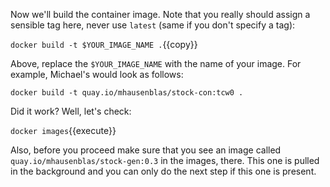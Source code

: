 Now we'll build the container image. Note that you really should assign a sensible tag here, never use `latest` (same if you don't specify a tag):

`docker build -t $YOUR_IMAGE_NAME .`{{copy}}

Above, replace the `$YOUR_IMAGE_NAME` with the name of your image. For example, Michael's would look as follows:

`docker build -t quay.io/mhausenblas/stock-con:tcw0 .`

Did it work? Well, let's check:

`docker images`{{execute}}

Also, before you proceed make sure that you see an image called `quay.io/mhausenblas/stock-gen:0.3` in the images, there. This one is pulled in the background and you can only do the next step if this one is present.
